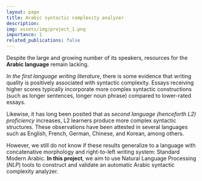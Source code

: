 ```yaml
---
layout: page
title: Arabic syntactic complexity analyzer
description:
img: assets/img/project_1.png
importance: 1
related_publications: false
---
```


Despite the large and growing number of its speakers, resources for the **Arabic language** remain lacking.

_In the first language writing literature_, there is some evidence that writing quality is positively associated with syntactic complexity. Essays receiving higher scores typically incorporate more complex syntactic constructions (such as longer sentences, longer noun phrase) compared to lower-rated essays.

Likewise, it has long been posited that as _second language (henceforth L2) proficiency_ increases, L2 learners produce more complex syntactic structures. These observations have been attested in several languages such as English, French, German, Chinese, and Korean, among others.

However, we still do not know if these results generalize to a language with concatenative morphology and right-to-left writing system: Standard Modern Arabic. **In this project**, we aim to use Natural Language Processing (_NLP_) tools to construct and validate an automatic Arabic syntactic complexity analyzer.
